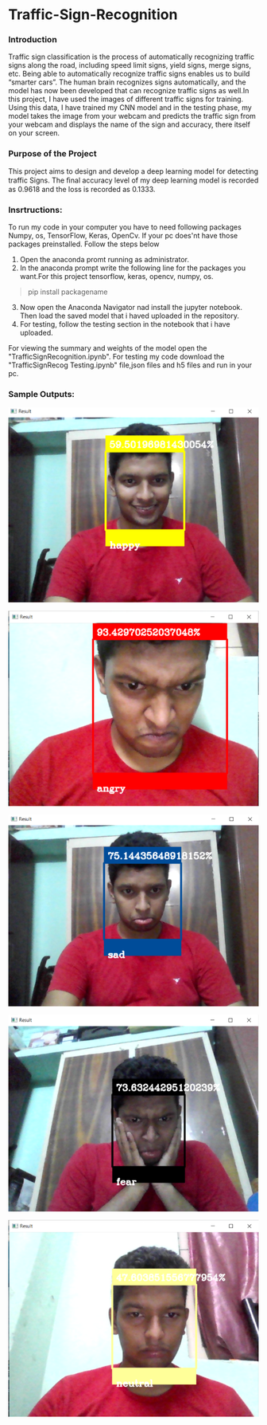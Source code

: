 # Traffic-Sign-Recognition

### Introduction
Traffic sign classification is the process of automatically recognizing traffic signs along the road, including speed limit signs, yield signs, merge signs, etc. Being able to automatically recognize traffic signs enables us to build “smarter cars”. The human brain recognizes signs automatically, and the model has now been developed that can recognize traffic signs as well.In this project, I have used the images of different traffic signs for training. Using this data, I have trained my CNN model and in the testing phase, my model takes the image from your webcam and predicts the traffic sign from your webcam and displays the name of the sign and accuracy, there itself on your screen.

### Purpose of the Project
This project aims to design and develop a deep learning model for detecting traffic Signs.
The ﬁnal accuracy level of my deep learning model is recorded as 0.9618 and the loss is recorded as 0.1333.



### Insrtructions:
  To run my code in your computer you have to need following packages Numpy, os, TensorFlow, Keras, OpenCv.
  If your pc does'nt have those packages preinstalled. Follow the steps below
  1. Open the anaconda promt running as administrator.
  2. In the anaconda prompt write the following line for the packages you want.For this project tensorflow, keras, opencv, numpy, os. 
   >pip install packagename
   
  3. Now open the Anaconda Navigator nad install the jupyter notebook. Then load the saved model that i haved uploaded in the repository.
  4. For testing, follow  the testing section in the notebook that i have uploaded.
  
  
  For viewing the summary and weights of the model open the "TrafficSignRecognition.ipynb".
  For testing my code download the "TrafficSignRecog Testing.ipynb" file,json files and h5 files and run in your pc.
  
  
  ### Sample Outputs:
![Image of HAPPY emotion](https://github.com/SatwikPasumarthi/Facial-Emotion-Detection/blob/main/output%20samples/happy.PNG)

![Image of ANGRY emotion](https://github.com/SatwikPasumarthi/Facial-Emotion-Detection/blob/main/output%20samples/angry.PNG)

![Image of SAD emotion](https://github.com/SatwikPasumarthi/Facial-Emotion-Detection/blob/main/output%20samples/sad.PNG)

![Image of FEAR emotion](https://github.com/SatwikPasumarthi/Facial-Emotion-Detection/blob/main/output%20samples/fear.PNG)

![Image of NEUTRAL emotion](https://github.com/SatwikPasumarthi/Facial-Emotion-Detection/blob/main/output%20samples/neutral.PNG)
